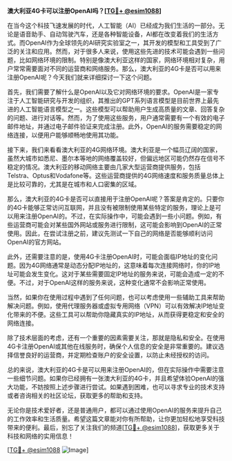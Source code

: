 **澳大利亚4G卡可以注册OpenAI吗？[[TG💪+ @esim1088](https://t.me/s/esim1088)]**

在当今这个科技飞速发展的时代，人工智能（AI）已经成为我们生活的一部分。无论是语音助手、自动驾驶汽车，还是各种智能设备，AI都在改变着我们的生活方式。而OpenAI作为全球领先的AI研究实验室之一，其开发的模型和工具受到了广泛的关注和应用。然而，对于很多人来说，使用这些先进的技术可能会遇到一些问题，比如网络环境的限制。特别是像澳大利亚这样的国家，网络环境相对复杂，用户常常需要面对不同的运营商和网络服务。那么，澳大利亚的4G卡是否可以用来注册OpenAI呢？今天我们就来详细探讨一下这个问题。

首先，我们需要了解什么是OpenAI以及它对网络环境的要求。OpenAI是一家专注于人工智能研究与开发的组织，其推出的GPT系列语言模型是目前世界上最先进的人工智能语言模型之一。这些模型可以帮助用户生成高质量的文章、回答复杂的问题、进行对话等。然而，为了使用这些服务，用户通常需要有一个有效的电子邮件地址，并通过电子邮件验证来完成注册。此外，OpenAI的服务需要稳定的网络连接，以便用户能够顺畅地使用其功能。

接下来，我们来看看澳大利亚的4G网络环境。澳大利亚是一个幅员辽阔的国家，虽然大城市如悉尼、墨尔本等地的网络覆盖较好，但偏远地区可能仍然存在信号不稳定的情况。澳大利亚的移动网络主要由几家大型运营商提供服务，包括Telstra、Optus和Vodafone等。这些运营商提供的4G网络速度和服务质量总体上是比较可靠的，尤其是在城市和人口密集的区域。

那么，澳大利亚的4G卡是否可以直接用于注册OpenAI呢？答案是肯定的。只要你的4G卡能够正常访问互联网，并且没有被限制使用某些特定的服务，理论上是可以用来注册OpenAI的。不过，在实际操作中，可能会遇到一些小问题。例如，有些运营商可能会对某些国外网站或服务进行限制，这可能会影响到OpenAI的正常使用。因此，在尝试注册之前，建议先测试一下自己的网络是否能够顺利访问OpenAI的官方网站。

此外，还需要注意的是，使用4G卡注册OpenAI时，可能会面临IP地址的变化问题。因为4G网络通常是动态分配IP地址的，这意味着每次连接网络时，你的IP地址可能会发生变化。这对于某些需要固定IP地址的服务来说，可能会造成一定的不便。不过，对于OpenAI这样的服务来说，这种变化通常不会影响正常使用。

当然，如果你在使用过程中遇到了任何问题，也可以考虑使用一些辅助工具来帮助解决问题。例如，使用代理服务器或虚拟专用网络（VPN）可以有效解决IP地址变化带来的不便。这些工具可以帮助你隐藏真实的IP地址，从而获得更稳定和安全的网络连接。

除了技术层面的考虑，还有一个重要的因素需要关注，那就是隐私和安全。在使用4G卡注册OpenAI或其他在线服务时，确保个人信息的安全是非常重要的。建议选择信誉良好的运营商，并定期检查账户的安全设置，以防止未经授权的访问。

总的来说，澳大利亚的4G卡是可以用来注册OpenAI的，但在实际操作中需要注意一些细节问题。如果你已经拥有一张澳大利亚的4G卡，并且希望体验OpenAI的强大功能，不妨按照上述步骤进行尝试。如果遇到困难，也可以寻求专业的技术支持或者咨询相关的社区论坛，获取更多的帮助和支持。

无论你是技术爱好者，还是普通用户，都可以通过使用OpenAI的服务来提升自己的工作效率和生活质量。希望这篇文章能对你有所帮助，让你更加轻松地享受科技带来的便利。最后，别忘了关注我们的频道[[TG💪+ @esim1088](https://t.me/s/esim1088)]，获取更多关于科技和网络的实用信息！

[[TG💪+ @esim1088](https://t.me/s/esim1088) ![Image](https://i.postimg.cc/4NQfJmqS/Snipaste-2025-05-13-00-14-12.png)]
